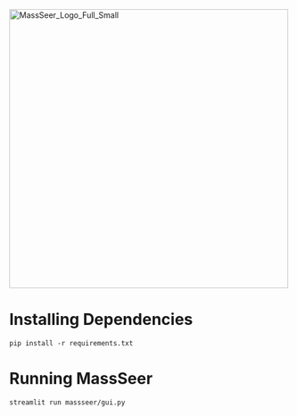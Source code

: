<img src="https://github.com/Roestlab/massseer/assets/32938975/0def9673-d1ec-43ba-97dc-10208c8911de" alt="MassSeer_Logo_Full_Small" width="500" />


# Installing Dependencies

```
pip install -r requirements.txt
```

# Running MassSeer

```
streamlit run massseer/gui.py
```

